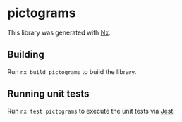 # pictograms

This library was generated with [Nx](https://nx.dev).

## Building

Run `nx build pictograms` to build the library.

## Running unit tests

Run `nx test pictograms` to execute the unit tests via [Jest](https://jestjs.io).
